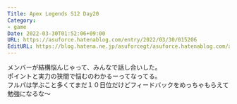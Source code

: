 ```yaml
---
Title: Apex Legends S12 Day20
Category:
- game
Date: 2022-03-30T01:52:06+09:00
URL: https://asuforce.hatenablog.com/entry/2022/03/30/015206
EditURL: https://blog.hatena.ne.jp/asuforcegt/asuforce.hatenablog.com/atom/entry/13574176438078015508
---
```


メンバーが結構悩んじゃって、みんなで話し合いした。  
ポイントと実力の狭間で悩むのわかるーってなってる。  
フルパは学ぶこと多くてまだ１０日位だけどフィードバックをめっちゃもらえて勉強になるな～
